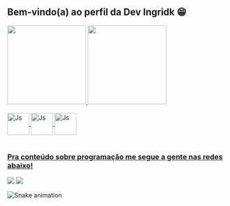## Bem-vindo(a) ao perfil da Dev Ingridk 😁

 <div>
   <a href="https://github.com/DevIngridk">
   <img height="180em" src="https://github-readme-stats.vercel.app/api?username=DevIngridk&show_icons=true&theme=tokyonight&include_all_commits=true&count_private=true"/>
   <img height="180em" src="https://github-readme-stats.vercel.app/api/top-langs/?username=DevIngridk&layout=compact&langs_count=6&theme=tokyonight"/>

</div>
<div style="display: inline_block"><br>
 
  <img align="center" alt="Js" height="50" width="50" src="https://cdn.jsdelivr.net/gh/devicons/devicon/icons/java/java-original-wordmark.svg" />
  <img align="center" alt="Js" height="50" width="50" src="https://cdn.jsdelivr.net/gh/devicons/devicon/icons/python/python-original-wordmark.svg" />
  <img align="center" alt="Js" height="50" width="50" src="https://cdn.jsdelivr.net/gh/devicons/devicon/icons/mysql/mysql-original-wordmark.svg" />
</div>
 
 <br>
 
  ### Pra conteúdo sobre programação me segue a gente nas redes abaixo!
 
<div> 
 
  <a href = "mailto:ingridkemilym@gmail.com"><img src="https://img.shields.io/badge/-Gmail-%23333?style=for-the-badge&logo=gmail&logoColor=white" target="_blank"></a>
  <a href="https://www.linkedin.com/in/ingrid-kemily-moraes/" target="_blank"><img src="https://img.shields.io/badge/-LinkedIn-%230077B5?style=for-the-badge&logo=linkedin&logoColor=white" target="_blank"></a> 
 
  ![Snake animation](https://github.com/DevIngridk/DevIngridk/blob/output/github-contribution-grid-snake.svg)

</div>
